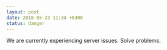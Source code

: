 ```yaml
---
layout: post
date: 2018-05-23 11:34 +0300
status: danger
---
```


We are currently experiencing server issues. Solve problems.